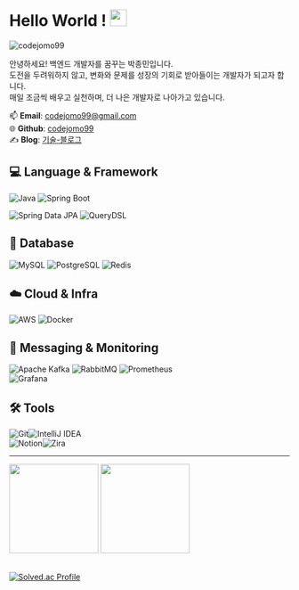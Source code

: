 <!-- More info, tips and tricks for making GitHub Profile README can be found in my article at https://towardsdatascience.com/build-a-stunning-readme-for-your-github-profile-9b80434fe5d7 -->

<!-- [![Header](https://raw.githubusercontent.com/MartinHeinz/MartinHeinz/master/readme_header.png "Header")](https://martinheinz.dev/) -->

# Hello World ! <img src="https://raw.githubusercontent.com/MartinHeinz/MartinHeinz/master/wave.gif" width="30px" height="30px" />
<p align="left"> <img src="https://komarev.com/ghpvc/?username=codejomo99&label=Profile%20views&color=0e75b6&style=flat" alt="codejomo99" /> </p>

안녕하세요! 백엔드 개발자를 꿈꾸는 박종민입니다.  
도전을 두려워하지 않고, 변화와 문제를 성장의 기회로 받아들이는 개발자가 되고자 합니다.  
매일 조금씩 배우고 실천하며, 더 나은 개발자로 나아가고 있습니다.


📫 **Email**: codejomo99@gmail.com  
🌐 **Github**: [codejomo99](https://github.com/codejomo99)  
✍️ **Blog**: [기술-블로그](https://velog.io/@codejomo99/posts)

## 💻 Language & Framework

![Java](https://img.shields.io/badge/java-%23ED8B00.svg?style=for-the-badge&logo=openjdk&logoColor=white)
![Spring Boot](https://img.shields.io/badge/spring%20boot-%236DB33F.svg?style=for-the-badge&logo=springboot&logoColor=white)

![Spring Data JPA](https://img.shields.io/badge/Spring%20Data%20JPA-%236DB33F.svg?style=for-the-badge&logo=spring&logoColor=white)
![QueryDSL](https://img.shields.io/badge/QueryDSL-009688.svg?style=for-the-badge&logo=codeforces&logoColor=white)


## 💾 Database

![MySQL](https://img.shields.io/badge/mysql-4479A1.svg?style=for-the-badge&logo=mysql&logoColor=white)
![PostgreSQL](https://img.shields.io/badge/postgresql-336791.svg?style=for-the-badge&logo=postgresql&logoColor=white)
![Redis](https://img.shields.io/badge/redis-%23DD0031.svg?style=for-the-badge&logo=redis&logoColor=white)  

## ☁️ Cloud & Infra

![AWS](https://img.shields.io/badge/AWS-%23FF9900.svg?style=for-the-badge&logo=amazon-aws&logoColor=white)
![Docker](https://img.shields.io/badge/docker-%230db7ed.svg?style=for-the-badge&logo=docker&logoColor=white)  

## 📡 Messaging & Monitoring

![Apache Kafka](https://img.shields.io/badge/kafka-231F20.svg?style=for-the-badge&logo=apachekafka&logoColor=white)
![RabbitMQ](https://img.shields.io/badge/rabbitmq-FF6600.svg?style=for-the-badge&logo=rabbitmq&logoColor=white)
![Prometheus](https://img.shields.io/badge/Prometheus-E6522C.svg?style=for-the-badge&logo=prometheus&logoColor=white)  
![Grafana](https://img.shields.io/badge/Grafana-F46800.svg?style=for-the-badge&logo=grafana&logoColor=white)  

## 🛠 Tools

![Git](https://img.shields.io/badge/git-%23F05033.svg?style=for-the-badge&logo=git&logoColor=white)![IntelliJ IDEA](https://img.shields.io/badge/IntelliJIDEA-000000.svg?style=for-the-badge&logo=intellij-idea&logoColor=white)  
![Notion](https://img.shields.io/badge/Notion-%23000000.svg?style=for-the-badge&logo=notion&logoColor=white)![Zira](https://img.shields.io/badge/Zira-%23000000.svg?style=for-the-badge&logo=zira&logoColor=white)  



<hr />
  <div>
      <img src="https://github-readme-stats.vercel.app/api?username=codejomo99&bg_color=180,00000000,00000000&title_color=64b5f6&text_color=64b5f6" height="160" /> 
      <img src="https://github-readme-stats.vercel.app/api/top-langs/?username=codejomo99&layout=compact&bg_color=180,00000000,00000000&title_color=64b5f6&text_color=64b5f6" height="160" />
  </div>  
  <br />

[![Solved.ac Profile](http://mazassumnida.wtf/api/v2/generate_badge?boj=jomo99)](https://solved.ac/jomo99/)



